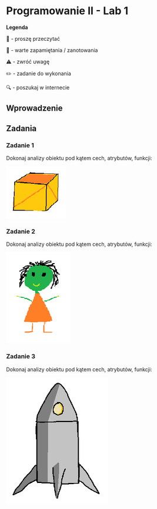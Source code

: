 # Programowanie II - Lab 1

**Legenda**

📖 - proszę przeczytać

📝 - warte zapamiętania / zanotowania

⚠️ - zwróć uwagę

✏️ - zadanie do wykonania

🔍 - poszukaj w internecie

## Wprowadzenie




## Zadania

### Zadanie 1

Dokonaj analizy obiektu pod kątem cech, atrybutów, funkcji:

![pudełko](./img/pudelko.png)


### Zadanie 2

Dokonaj analizy obiektu pod kątem cech, atrybutów, funkcji:

![pudełko](./img/kosmita.png)


### Zadanie 3

Dokonaj analizy obiektu pod kątem cech, atrybutów, funkcji:

![pudełko](./img/rakieta.png)
